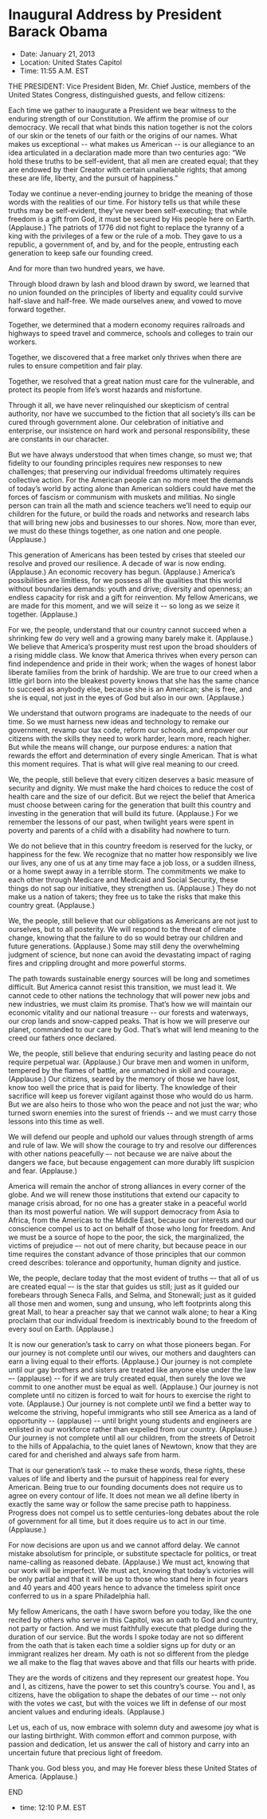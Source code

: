 # Inaugural Address by President Barack Obama
* Date: January 21, 2013
* Location: United States Capitol
* Time: 11:55 A.M. EST

THE PRESIDENT:  Vice President Biden, Mr. Chief Justice,
members of the United States Congress, distinguished guests, and fellow citizens:  

Each time we gather to inaugurate a President we bear witness to the enduring strength of our Constitution.  We affirm the promise of our democracy.  We recall that what binds this nation together is not the colors of our skin or the tenets of our faith or the origins of our names.  What makes us exceptional -- what makes us American -- is our allegiance to an idea articulated in a declaration made more than two centuries ago:
“We hold these truths to be self-evident, that all men are created equal; that they are endowed by their Creator with certain unalienable rights; that among these are life, liberty, and the pursuit of happiness.”  

Today we continue a never-ending journey to bridge the meaning of those words with the realities of our time.  For history tells us that while these truths may be self-evident, they’ve never been self-executing; that while freedom is a gift from God, it must be secured by His people here on Earth.  (Applause.)  The patriots of 1776 did not fight to replace the tyranny of a king with the privileges of a few or the rule of a mob.  They gave to us a republic, a government of, and by, and for the people, entrusting each generation to keep safe our founding creed.  

And for more than two hundred years, we have.  

Through blood drawn by lash and blood drawn by sword, we learned that no union founded on the principles of liberty and equality could survive half-slave and half-free.  We made ourselves anew, and vowed to move forward together.  

Together, we determined that a modern economy requires railroads and highways to speed travel and commerce, schools and colleges to train our workers. 

Together, we discovered that a free market only thrives when there are rules to ensure competition and fair play.  

Together, we resolved that a great nation must care for the vulnerable, and protect its people from life’s worst hazards and misfortune. 

Through it all, we have never relinquished our skepticism of central authority, nor have we succumbed to the fiction that all society’s ills can be cured through government alone.  Our celebration of initiative and enterprise, our insistence on hard work and personal responsibility, these are constants in our character.

But we have always understood that when times change, so must we; that fidelity to our founding principles requires new responses to new challenges; that preserving our individual freedoms ultimately requires collective action.  For the American people can no more meet the demands of today’s world by acting alone than American soldiers could have met the forces of fascism or communism with muskets and militias.  No single person can train all the math and science teachers we’ll need to equip our children for the future, or build the roads and networks and research labs that will bring new jobs and businesses to our shores.  Now, more than ever, we must do these things together, as one nation and one people.  (Applause.) 

This generation of Americans has been tested by crises that steeled our resolve and proved our resilience.  A decade of war is now ending.  (Applause.)  An economic recovery has begun.  (Applause.)  America’s possibilities are limitless, for we possess all the qualities that this world without boundaries demands:  youth and drive; diversity and openness; an endless capacity for risk and a gift for reinvention.  My fellow Americans, we are made for this moment, and we will seize it -- so long as we seize it together.  (Applause.)  

For we, the people, understand that our country cannot succeed when a shrinking few do very well and a growing many barely make it.  (Applause.)  We believe that America’s prosperity must rest upon the broad shoulders of a rising middle class.  We know that America thrives when every person can find independence and pride in their work; when the wages of honest labor liberate families from the brink of hardship.  We are true to our creed when a little girl born into the bleakest poverty knows that she has the same chance to succeed as anybody else, because she is an American; she is free, and she is equal, not just in the eyes of God but also in our own.  (Applause.)   

We understand that outworn programs are inadequate to the needs of our time.  So we must harness new ideas and technology to remake our government, revamp our tax code, reform our schools, and empower our citizens with the skills they need to work harder, learn more, reach higher.  But while the means will change, our purpose endures:  a nation that rewards the effort and determination of every single American.  That is what this moment requires.  That is what will give real meaning to our creed.   

We, the people, still believe that every citizen deserves a basic measure of security and dignity.  We must make the hard choices to reduce the cost of health care and the size of our deficit.  But we reject the belief that America must choose between caring for the generation that built this country and investing in the generation that will build its future.  (Applause.)  For we remember the lessons of our past, when twilight years were spent in poverty and parents of a child with a disability had nowhere to turn. 

We do not believe that in this country freedom is reserved for the lucky, or happiness for the few.  We recognize that no matter how responsibly we live our lives, any one of us at any time may face a job loss, or a sudden illness, or a home swept away in a terrible storm.  The commitments we make to each other through Medicare and Medicaid and Social Security, these things do not sap our initiative, they strengthen us.  (Applause.)  They do not make us a nation of takers; they free us to take the risks that make this country great.  (Applause.)  

We, the people, still believe that our obligations as Americans are not just to ourselves, but to all posterity.  We will respond to the threat of climate change, knowing that the failure to do so would betray our children and future generations.  (Applause.)  Some may still deny the overwhelming judgment of science, but none can avoid the devastating impact of raging fires and crippling drought and more powerful storms.  

The path towards sustainable energy sources will be long and sometimes difficult.  But America cannot resist this transition, we must lead it.  We cannot cede to other nations the technology that will power new jobs and new industries, we must claim its promise.  That’s how we will maintain our economic vitality and our national treasure -- our forests and waterways, our crop lands and snow-capped peaks.  That is how we will preserve our planet, commanded to our care by God.  That’s what will lend meaning to the creed our fathers once declared.

We, the people, still believe that enduring security and lasting peace do not require perpetual war.  (Applause.)  Our brave men and women in uniform, tempered by the flames of battle, are unmatched in skill and courage.  (Applause.)  Our citizens, seared by the memory of those we have lost, know too well the price that is paid for liberty.  The knowledge of their sacrifice will keep us forever vigilant against those who would do us harm. But we are also heirs to those who won the peace and not just the war; who turned sworn enemies into the surest of friends -- and we must carry those lessons into this time as well.

We will defend our people and uphold our values through strength of arms and rule of law.  We will show the courage to try and resolve our differences with other nations peacefully –- not because we are naïve about the dangers we face, but because engagement can more durably lift suspicion and fear.  (Applause.)

America will remain the anchor of strong alliances in every corner of the globe.  And we will renew those institutions that extend our capacity to manage crisis abroad, for no one has a greater stake in a peaceful world than its most powerful nation.  We will support democracy from Asia to Africa, from the Americas to the Middle East, because our interests and our conscience compel us to act on behalf of those who long for freedom.  And we must be a source of hope to the poor, the sick, the marginalized, the victims of prejudice –- not out of mere charity, but because peace in our time requires the constant advance of those principles that our common creed describes:  tolerance and opportunity, human dignity and justice.  

We, the people, declare today that the most evident of truths –- that all of us are created equal –- is the star that guides us still; just as it guided our forebears through Seneca Falls, and Selma, and Stonewall; just as it guided all those men and women, sung and unsung, who left footprints along this great Mall, to hear a preacher say that we cannot walk alone; to hear a King proclaim that our individual freedom is inextricably bound to the freedom of every soul on Earth.  (Applause.) 

It is now our generation’s task to carry on what those pioneers began.  For our journey is not complete until our wives, our mothers and daughters can earn a living equal to their efforts.  (Applause.)  Our journey is not complete until our gay brothers and sisters are treated like anyone else under the law  –- (applause) -- for if we are truly created equal, then surely the love we commit to one another must be equal as well.  (Applause.)  Our journey is not complete until no citizen is forced to wait for hours to exercise the right to vote.  (Applause.)  Our journey is not complete until we find a better way to welcome the striving, hopeful immigrants who still see America as a land of opportunity -- (applause) -- until bright young students and engineers are enlisted in our workforce rather than expelled from our country.  (Applause.)   Our journey is not complete until all our children, from the streets of Detroit to the hills of Appalachia, to the quiet lanes of Newtown, know that they are cared for and cherished and always safe from harm.  

That is our generation’s task -- to make these words, these rights, these values of life and liberty and the pursuit of happiness real for every American.  Being true to our founding documents does not require us to agree on every contour of life. It does not mean we all define liberty in exactly the same way or follow the same precise path to happiness.  Progress does not compel us to settle centuries-long debates about the role of government for all time, but it does require us to act in our time.  (Applause.)  

For now decisions are upon us and we cannot afford delay.  We cannot mistake absolutism for principle, or substitute spectacle for politics, or treat name-calling as reasoned debate.  (Applause.)  We must act, knowing that our work will be imperfect.  We must act, knowing that today’s victories will be only partial and that it will be up to those who stand here in four years and 40 years and 400 years hence to advance the timeless spirit once conferred to us in a spare Philadelphia hall. 

My fellow Americans, the oath I have sworn before you today, like the one recited by others who serve in this Capitol, was an oath to God and country, not party or faction.  And we must faithfully execute that pledge during the duration of our service.  But the words I spoke today are not so different from the oath that is taken each time a soldier signs up for duty or an immigrant realizes her dream.  My oath is not so different from the pledge we all make to the flag that waves above and that fills our hearts with pride.  

They are the words of citizens and they represent our greatest hope.  You and I, as citizens, have the power to set this country’s course.  You and I, as citizens, have the obligation to shape the debates of our time -- not only with the votes we cast, but with the voices we lift in defense of our most ancient values and enduring ideals.  (Applause.)  

Let us, each of us, now embrace with solemn duty and awesome joy what is our lasting birthright.  With common effort and common purpose, with passion and dedication, let us answer the call of history and carry into an uncertain future that precious light of freedom.  

Thank you. God bless you, and may He forever bless these United States of America.  (Applause.)  

END
* time: 12:10 P.M. EST
